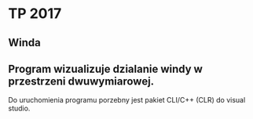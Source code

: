  # TP 2017
 
 ## Winda
 
 ## Program wizualizuje dzialanie windy w przestrzeni dwuwymiarowej.
 
 Do uruchomienia programu porzebny jest pakiet CLI/C++ (CLR) do visual studio.

